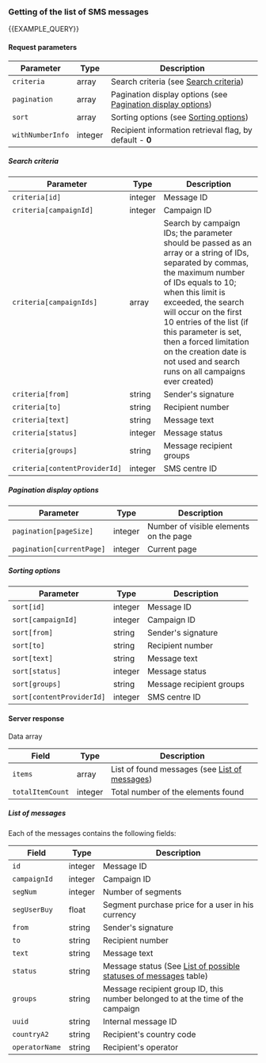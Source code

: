 ### Getting of the list of SMS messages
{{EXAMPLE_QUERY}}

#### Request parameters

  Parameter       | Type    | Description
-----------------|---------|-----------
`criteria`       | array   | Search criteria (see [Search criteria](#list-criteria))
`pagination`     | array   | Pagination display options (see [Pagination display options](#list-pagination))
`sort`           | array   | Sorting options (see [Sorting options](#list-sort))
`withNumberInfo` | integer | Recipient information retrieval flag, by default - **0**


##### <span data-anchor="list-criteria">Search criteria</span>

  Parameter       | Type    | Description
------------------------------|---------|-----------
`criteria[id]`                | integer | Message ID
`criteria[campaignId]`        | integer | Campaign ID
`criteria[campaignIds]`       | array   | Search by campaign IDs; the parameter should be passed as an array or a string of IDs, separated by commas, the maximum number of IDs equals to 10; when this limit is exceeded, the search will occur on the first 10 entries of the list (if this parameter is set, then a forced limitation on the creation date is not used and search runs on all campaigns ever created)
`criteria[from]`              | string  | Sender's signature
`criteria[to]`                | string  | Recipient number
`criteria[text]`              | string  | Message text
`criteria[status]`            | integer | Message status
`criteria[groups]`            | string  | Message recipient groups
`criteria[contentProviderId]` | integer | SMS centre ID


##### <span data-anchor="list-pagination">Pagination display options</span>

  Parameter       | Type    | Description
--------------------------|---------|-----------
`pagination[pageSize]`    | integer | Number of visible elements on the page
`pagination[currentPage]` | integer | Current page


##### <span data-anchor="list-sort">Sorting options</span>

  Parameter       | Type    | Description
--------------------------|---------|-----------
`sort[id]`                | integer | Message ID
`sort[campaignId]`        | integer | Campaign ID
`sort[from]`              | string  | Sender's signature
`sort[to]`                | string  | Recipient number
`sort[text]`              | string  | Message text
`sort[status]`            | integer | Message status
`sort[groups]`            | string  | Message recipient groups
`sort[contentProviderId]` | integer | SMS centre ID


#### Server response

Data array

 Field           | Type    | Description
-----------------|---------|-----------
`items`          | array   | List of found messages (see [List of messages](#list-items))
`totalItemCount` | integer | Total number of the elements found


##### <span data-anchor="list-items">List of messages</span>

Each of the messages contains the following fields:

 Field           | Type    | Description
--------------------|---------|-----------
`id`                | integer | Message ID
`campaignId`        | integer | Campaign ID
`segNum`            | integer | Number of segments
`segUserBuy`        | float   | Segment purchase price for a user in his currency
`from`              | string  | Sender's signature
`to`                | string  | Recipient number
`text`              | string  | Message text
`status`            | string  | Message status (See [List of possible statuses of messages](/en/help/api-docs/other#SmsStatus) table)
`groups`            | string  | Message recipient group ID, this number belonged to at the time of the campaign
`uuid`              | string  | Internal message ID 
`countryA2`         | string  | Recipient's country code
`operatorName`      | string  | Recipient's operator

